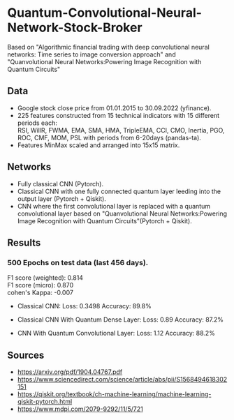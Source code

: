 # Quantum-Convolutional-Neural-Network-Stock-Broker
Based on "Algorithmic financial trading with deep convolutional neural networks: Time series to image conversion approach" and \
"Quanvolutional Neural Networks:Powering Image Recognition with Quantum Circuits"
## Data

*  Google stock close price from 01.01.2015 to 30.09.2022 (yfinance).
* 225 features constructed from 15 technical indicators with 15 different periods each: \
RSI, WillR, FWMA, EMA, SMA, HMA, TripleEMA, CCI, CMO, Inertia, PGO, ROC, CMF, MOM, PSL with periods from 6-20days (pandas-ta).
* Features MinMax scaled and arranged into 15x15 matrix.

## Networks
* Fully classical CNN (Pytorch).
* Classical CNN with one fully connected quantum layer leeding into the output layer (Pytorch + Qiskit).
* CNN where the first convolutional layer is replaced with a quantum convolutional layer based on "Quanvolutional Neural Networks:Powering
Image Recognition with Quantum Circuits"(Pytorch + Qiskit).

## Results

### 500 Epochs on test data (last 456 days).
F1 score (weighted): 0.814\
F1 score (micro): 0.870\
cohen's Kappa: -0.007


* Classical CNN: 
	Loss: 0.3498
	Accuracy: 89.8%
  
* Classical CNN With Quantum Dense Layer:
	Loss: 0.89
	Accuracy: 87.2%

* CNN With Quantum Convolutional Layer:
	Loss: 1.12
	Accuracy: 88.2%
  
  
 ## Sources
 * https://arxiv.org/pdf/1904.04767.pdf 
 * https://www.sciencedirect.com/science/article/abs/pii/S1568494618302151
 * https://qiskit.org/textbook/ch-machine-learning/machine-learning-qiskit-pytorch.html
 * https://www.mdpi.com/2079-9292/11/5/721

 
